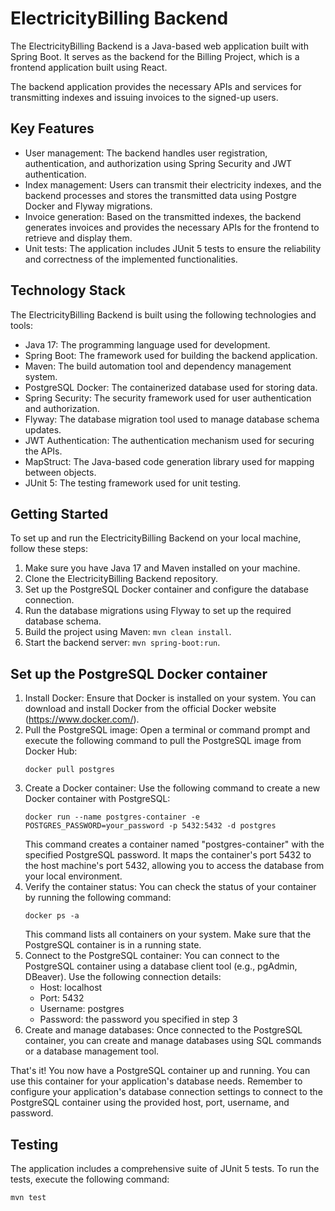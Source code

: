# ElectricityBilling Backend

The ElectricityBilling Backend is a Java-based web application built with Spring Boot. It serves as the backend for the Billing Project, which is a frontend application built using React.

The backend application provides the necessary APIs and services for transmitting indexes and issuing invoices to the signed-up users.

## Key Features

- User management: The backend handles user registration, authentication, and authorization using Spring Security and JWT authentication.
- Index management: Users can transmit their electricity indexes, and the backend processes and stores the transmitted data using Postgre Docker and Flyway migrations.
- Invoice generation: Based on the transmitted indexes, the backend generates invoices and provides the necessary APIs for the frontend to retrieve and display them.
- Unit tests: The application includes JUnit 5 tests to ensure the reliability and correctness of the implemented functionalities.

## Technology Stack

The ElectricityBilling Backend is built using the following technologies and tools:

- Java 17: The programming language used for development.
- Spring Boot: The framework used for building the backend application.
- Maven: The build automation tool and dependency management system.
- PostgreSQL Docker: The containerized database used for storing data.
- Spring Security: The security framework used for user authentication and authorization.
- Flyway: The database migration tool used to manage database schema updates.
- JWT Authentication: The authentication mechanism used for securing the APIs.
- MapStruct: The Java-based code generation library used for mapping between objects.
- JUnit 5: The testing framework used for unit testing.

## Getting Started

To set up and run the ElectricityBilling Backend on your local machine, follow these steps:

1. Make sure you have Java 17 and Maven installed on your machine.
2. Clone the ElectricityBilling Backend repository.
3. Set up the PostgreSQL Docker container and configure the database connection.
4. Run the database migrations using Flyway to set up the required database schema.
5. Build the project using Maven: `mvn clean install`.
6. Start the backend server: `mvn spring-boot:run`.

## Set up the PostgreSQL Docker container 

1. Install Docker: Ensure that Docker is installed on your system. You can download and install Docker from the official Docker website (https://www.docker.com/).
2. Pull the PostgreSQL image: Open a terminal or command prompt and execute the following command to pull the PostgreSQL image from Docker Hub:
   ```
   docker pull postgres
   ```
3. Create a Docker container: Use the following command to create a new Docker container with PostgreSQL:
   ```
   docker run --name postgres-container -e POSTGRES_PASSWORD=your_password -p 5432:5432 -d postgres
   ```
   This command creates a container named "postgres-container" with the specified PostgreSQL password. It maps the container's port 5432 to the host machine's port 5432, allowing you to access the database from your local environment.
4. Verify the container status: You can check the status of your container by running the following command:
   ```
   docker ps -a
   ```
   This command lists all containers on your system. Make sure that the PostgreSQL container is in a running state.
5. Connect to the PostgreSQL container: You can connect to the PostgreSQL container using a database client tool (e.g., pgAdmin, DBeaver). Use the following connection details:
   - Host: localhost
   - Port: 5432
   - Username: postgres
   - Password: the password you specified in step 3
6. Create and manage databases: Once connected to the PostgreSQL container, you can create and manage databases using SQL commands or a database management tool.

That's it! You now have a PostgreSQL container up and running. You can use this container for your application's database needs. Remember to configure your application's database connection settings to connect to the PostgreSQL container using the provided host, port, username, and password.

## Testing

The application includes a comprehensive suite of JUnit 5 tests. To run the tests, execute the following command:

```
mvn test
```

